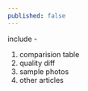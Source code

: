 ```yaml
---
published: false
---
```

include - 
1. comparision table 
2. quality diff 
3. sample photos 
4. other articles
